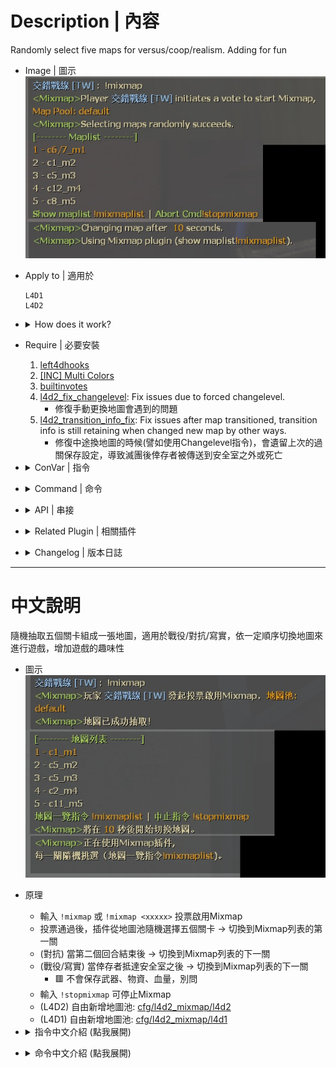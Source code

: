 # Description | 內容
Randomly select five maps for versus/coop/realism. Adding for fun

* Image | 圖示
	<br/>![l4d2_mixmap_1](image/l4d2_mixmap_1.jpg)

* Apply to | 適用於
	```
	L4D1
	L4D2
	```

* <details><summary>How does it work?</summary>

	* Type ```!mixmap``` or ```!mixmap <xxxxx>``` to vote to start a mixmap
	* After vote passed, the plugin will randomly select five maps from map pool -> switch to first mix map.
	* (Versus) After second round ends, switch to next mix map
	* (Coop/Realism) After survivors have made it to end safe room, switch to next mix map
		* 🟥 The weapons, items and health will not be saved to next mix map in Coop/Realism mode, don't ask.
	* To stop mix map, type ```!stopmixmap```
	* If L4D2, Add mix map pool you want in [cfg/l4d2_mixmap/l4d2](cfg/l4d2_mixmap/l4d2)
	* If L4D1, Add mix map pool you want in [cfg/l4d2_mixmap/l4d1](cfg/l4d2_mixmap/l4d1)
</details>

* Require | 必要安裝
	1. [left4dhooks](https://forums.alliedmods.net/showthread.php?t=321696)
	2. [[INC] Multi Colors](https://github.com/fbef0102/L4D1_2-Plugins/releases/tag/Multi-Colors)
	3. [builtinvotes](https://github.com/fbef0102/Game-Private_Plugin/releases/tag/builtinvotes)
	4. [l4d2_fix_changelevel](https://github.com/Target5150/MoYu_Server_Stupid_Plugins/tree/master/The%20Last%20Stand/l4d2_fix_changelevel): Fix issues due to forced changelevel.
		* 修復手動更換地圖會遇到的問題
	5. [l4d2_transition_info_fix](/l4d2_transition_info_fix): Fix issues after map transitioned, transition info is still retaining when changed new map by other ways.
		* 修復中途換地圖的時候(譬如使用Changelevel指令)，會遺留上次的過關保存設定，導致滅團後倖存者被傳送到安全室之外或死亡

* <details><summary>ConVar | 指令</summary>

	* cfg/sourcemod/l4d2_mixmap.cfg
		```php
		// If 1, show what the next map will be
		l4d2mm_nextmap_print "1"

		// Determine how many maps of one campaign can be selected; 0 = no limits;
		l4d2mm_max_maps_num "2"

		// If 1, auto force start mixmap in the end of finale in coop/realism mode (When mixmap is alreaedy on)
		l4d2mm_finale_end_coop "0"

		// If 1, auto force start mixmap in the end of finale in versus mode (When mixmap is alreaedy on)
		l4d2mm_finale_end_verus "0"
		```
</details>

* <details><summary>Command | 命令</summary>

	* **Vote to start a mixmap**
		```php
		// load 'default' maps pool
		// If l4d2, execute cfg/l4d2_mixmap/l4d2/default.cfg
		// If l4d1, execute cfg/l4d2_mixmap/l4d1/default.cfg
		sm_mixmap

		// load 'xxxx' maps pool
		// If l4d2, execute cfg/l4d2_mixmap/l4d2/xxxx.cfg
		// If l4d1, execute cfg/l4d2_mixmap/l4d1/xxxx.cfg
		sm_mixmap <xxxx>
		```

	* **Vote to Stop a mixmap**
		```php
		sm_stopmixmap
		```

	* **Show the mix map list**
		```php
		sm_mixmaplist
		```

	* **Start mixmap with specified maps (Adm required: ADMFLAG_ROOT)**
		```php
		// map_name1 is map 1
		// map_name2 is map 2
		// map_name3 is map 3
		// ... etc
		sm_manualmixmap <map_name1> <map_name2> <map_name3>......
		```

	* **Force start mixmap (Adm required: ADMFLAG_ROOT)**
		```php
		// load 'default' maps pool
		// If l4d2, execute cfg/l4d2_mixmap/l4d2/default.cfg
		// If l4d1, execute cfg/l4d2_mixmap/l4d1/default.cfg
		sm_fmixmap

		// load 'xxxx' maps pool
		// If l4d2, execute cfg/l4d2_mixmap/l4d2/xxxx.cfg
		// If l4d1, execute cfg/l4d2_mixmap/l4d1/xxxx.cfg
		sm_fmixmap <xxxx>
		```

	* **Force stop a mixmap (Adm required: ADMFLAG_ROOT)**
		```php
		sm_fstopmixmap
		```

	* **(Server Console) Add a chatper and tag**
		```php
		sm_addmap <map_name> <tag>
		```

	* **(Server Console) Define <tag> map order, number starting from 0**
		```php
		sm_tagrank <tag> <number>
		```
</details>

* <details><summary>API | 串接</summary>

	* [l4d2_mixmap.inc](addons\sourcemod\scripting\include\l4d2_mixmap.inc)
		```php
		library name: l4d2_mixmap
		```
</details>

* <details><summary>Related Plugin | 相關插件</summary>

	1. [readyup](https://github.com/fbef0102/Game-Private_Plugin/tree/main/L4D_%E6%8F%92%E4%BB%B6/Server_%E4%BC%BA%E6%9C%8D%E5%99%A8/readyup): Ready-up plugin
		> 所有玩家準備才能開始遊戲的插件
	2. [l4d2_ty_saveweapons](/l4d2_ty_saveweapons): L4D2 coop save weapon when map transition if more than 4 players
		* 當伺服器有5+以上玩家遊玩戰役、寫實時，保存他們過關時的血量以及攜帶的武器、物資
	3. [l4d2_map_transitions](/l4d2_map_transitions): Define map transitions to combine campaigns in versus
		* 對抗模式第二回合結束時從地圖A切換成地圖B
</details>

* <details><summary>Changelog | 版本日誌</summary>

	* v1.1h (2025-1-31)
	* v1.0h (2024-12-25)
		* Fixed warnings in sm1.11 or above
		* Improve code
		* Support L4D1
		* Support Coop/Realism mode
		* Update translation
		* Add API and include file
		* Fixed huge memory leak

	* Original
		* [By honghl5](https://gitee.com/honghl5/open-source-plug-in/tree/main/l4d2_mixmap)
</details>

- - - -
# 中文說明
隨機抽取五個關卡組成一張地圖，適用於戰役/對抗/寫實，依一定順序切換地圖來進行遊戲，增加遊戲的趣味性

* 圖示
	<br/>![zho/l4d2_mixmap_1](image/zho/l4d2_mixmap_1.jpg)

* 原理
	* 輸入 ```!mixmap``` 或 ```!mixmap <xxxxx>``` 投票啟用Mixmap
	* 投票通過後，插件從地圖池隨機選擇五個關卡 -> 切換到Mixmap列表的第一關
	* (對抗) 當第二個回合結束後 -> 切換到Mixmap列表的下一關
	* (戰役/寫實) 當倖存者抵達安全室之後 -> 切換到Mixmap列表的下一關
		* 🟥 不會保存武器、物資、血量，別問
	* 輸入 ```!stopmixmap``` 可停止Mixmap
	* (L4D2) 自由新增地圖池: [cfg/l4d2_mixmap/l4d2](cfg/l4d2_mixmap/l4d2)
	* (L4D1) 自由新增地圖池: [cfg/l4d2_mixmap/l4d1](cfg/l4d2_mixmap/l4d1)

* <details><summary>指令中文介紹 (點我展開)</summary>

	* cfg/sourcemod/l4d2_mixmap.cfg
		```php
		// 為1時，顯示剩餘的關卡名稱
		l4d2mm_nextmap_print "1"

		// 同一張地圖最多能被抽取幾次？; 0 = 無限制;
		l4d2mm_max_maps_num "2"

		// (戰役/寫實) 為1時，最後一關上救援之後自動選擇下一個Mixmap列表 (當Mix map開啟的時候)
		l4d2mm_finale_end_coop "0"

		// (對抗) 為1時，最後一關的第二回合結束之後自動選擇下一個Mixmap列表 (當Mix map開啟的時候)
		l4d2mm_finale_end_verus "0"
		```
</details>

* <details><summary>命令中文介紹 (點我展開)</summary>

	* **投票啟用Mixmap**
		```php
		// 載入 'default' 地圖池
		// (l4d2) cfg/l4d2_mixmap/l4d2/default.cfg
		// (l4d1) cfg/l4d2_mixmap/l4d1/default.cfg
		sm_mixmap

		// 載入 'xxxx' 地圖池
		// (l4d2) cfg/l4d2_mixmap/l4d2/xxxx.cfg
		// (l4d1) cfg/l4d2_mixmap/l4d1/xxxx.cfg
		sm_mixmap <xxxx>
		```

	* **投票停止Mixmap**
		```php
		sm_stopmixmap
		```

	* **顯示Mixmap地圖池一覽**
		```php
		sm_mixmaplist
		```

	* **管理員自己輸入地圖池 (權限: ADMFLAG_ROOT)**
		```php
		// 地圖名1 為關卡1
		// 地圖名2 為關卡2
		// 地圖名3 為關卡3
		// ... 依此類推
		sm_manualmixmap <地圖名1> <地圖名2> <地圖名3>......
		```

	* **管理員強制載入Mixmap地圖池 (權限: ADMFLAG_ROOT)**
		```php
		// 載入 'default' 地圖池
		// (l4d2) cfg/l4d2_mixmap/l4d2/default.cfg
		// (l4d1) cfg/l4d2_mixmap/l4d1/default.cfg
		sm_fmixmap

		// 載入 'xxxx' 地圖池
		// (l4d2) cfg/l4d2_mixmap/l4d2/xxxx.cfg
		// (l4d1) cfg/l4d2_mixmap/l4d1/xxxx.cfg
		sm_fmixmap <xxxx>
		```

	* **管理員強制停止Mixmap (權限: ADMFLAG_ROOT)**
		```php
		sm_fstopmixmap
		```

	* **(伺服器後台專用) 新增關卡名稱與標記**
		```php
		sm_addmap <地圖名> <標記>
		```

	* **(伺服器後台專用) 決定標記的地圖順序, 數字從0開始**
		```php
		sm_tagrank <標記> <數字>
		```
</details>

